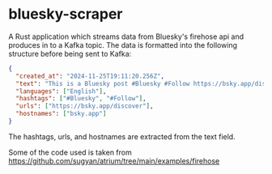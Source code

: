 # bluesky-scraper

A Rust application which streams data from Bluesky's firehose api and produces in to a Kafka topic.
The data is formatted into the following structure before being sent to Kafka:
```json
{
  "created_at": "2024-11-25T19:11:20.256Z",
  "text": "This is a Bluesky post #Bluesky #Follow https://bsky.app/discover",
  "languages": ["English"],
  "hashtags": ["#Bluesky", "#Follow"],
  "urls": ["https://bsky.app/discover"],
  "hostnames": ["bsky.app"]
}
```
The hashtags, urls, and hostnames are extracted from the text field.

Some of the code used is taken from https://github.com/sugyan/atrium/tree/main/examples/firehose